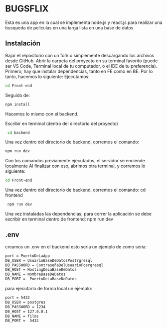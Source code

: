 
# BUGSFLIX

Esta es una app en la cual se implementa node.js y react.js para realizar una busqueda de peliculas en una larga lista en una base de datos


## Instalación

Bajar el repositorio con un fork o simplemente descargando los archivos desde GitHub.
Abrir la carpeta del proyecto en su terminal favorito (puede ser VS Code, Terminal local de tu computador, o el IDE de tu preferencia).
Primero, hay que instalar dependencias, tanto en FE como en BE. Por lo tanto, hacemos lo siguiente:
Ejecutamos:
```bash
cd Front-end
```
Seguido de:
```bash
npm install
```
Hacemos lo mismo con el backend.

Escribir en terminal (dentro del directorio del proyecto)
```bash
 cd backend
```
Una vez dentro del directorio de backend, corremos el comando:
 ```bash
 npm run dev
```
Con los comandos previamente ejecutados, el servidor se enciende localmente
Al finalizar con eso, abrimos otra terminal, y corremos lo siguiente:
 ```bash
 cd Front-end
```
 
Una vez dentro del directorio de backend, corremos el comando:
cd frontend
```bash
 npm run dev
```
Una vez instaladas las dependencias, para correr la aplicación se debe escribir en terminal dentro de frontend: npm run dev
## .env

creamos un .env en el backend esto seria un ejemplo de como seria: 

```bash
port = PuertoDeLaApp
DB_USER = UsuarioBaseDeDatosPostrgresql
DB_PASSWORD = ContraseñaDelUsuarioPosrgresql
DB_HOST = HostingDeLaBaseDeDatos
DB_NAME = NombreBaseDeDatos
DB_PORT =  PuertoDeLaBaseDeDatos
```

para ejecutarlo de forma local un ejemplo: 
```bash
port = 5432
DB_USER = postgres
DB_PASSWORD = 1234
DB_HOST = 127.0.0.1
DB_NAME = films
DB_PORT =  5432
```
